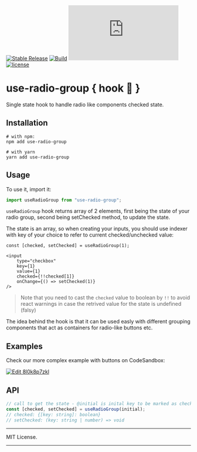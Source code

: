 [![Stable Release](https://img.shields.io/npm/v/use-radio-group.svg)](https://npm.im/use-radio-group)
[![Build](https://travis-ci.org/matmalkowski/use-radio-group.svg?branch=master)](https://travis-ci.org/matmalkowski/use-radio-group)
[![gzip size](http://img.badgesize.io/https://unpkg.com/use-radio-group@latest/lib/index.js?compression=gzip)](https://unpkg.com/use-radio-group@latest/lib/index.js)
[![license](https://badgen.now.sh/badge/license/MIT)](./LICENSE)

# use-radio-group { hook 🐠 }

Single state hook to handle radio like components checked state.

## Installation

```
# with npm:
npm add use-radio-group

# with yarn
yarn add use-radio-group
```
## Usage
To use it, import it:
```typescript
import useRadioGroup from "use-radio-group";
```

`useRadioGroup` hook returns array of 2 elements, first being the state of your radio group, second being setChecked method, to update the state.

The state is an array, so when creating your inputs, you should use indexer with key of your choice to refer to current checked/unchecked value:

```tsx
const [checked, setChecked] = useRadioGroup(1);

<input
    type="checkbox"
    key={1}
    value={1}
    checked={!!checked[1]}
    onChange={() => setChecked(1)}
/>
```

> Note that you need to cast the `checked` value to boolean by `!!` to avoid react warnings in case the retrived value for the state is undefined (falsy)

The idea behind the hook is that it can be used easly with different grouping components that act as containers for radio-like buttons etc.

## Examples

Check our more complex example with buttons on CodeSandbox:

[![Edit 8l0k8p7zkl](https://codesandbox.io/static/img/play-codesandbox.svg)](https://codesandbox.io/s/8l0k8p7zkl)

## API
```typescript
// call to get the state - @initial is inital key to be marked as checked.
const [checked, setChecked] = useRadioGroup(initial);
// checked: {[key: string]: boolean}
// setChecked: (key: string | number) => void
```

---

MIT License.

---

